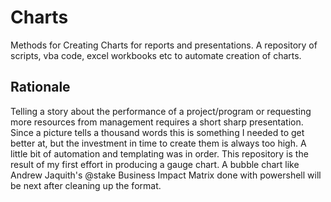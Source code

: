# Charts
Methods for Creating Charts for reports and presentations.
A repository of scripts, vba code, excel workbooks etc to automate creation of charts.
## Rationale
Telling a story about the performance of a project/program or requesting more resources from
management requires a short sharp presentation.  Since a picture tells a thousand words this is something
I needed to get better at, but the investment in time to create them is always too high. A little bit of automation
and templating was in order.  This repository is the result of my first effort in producing a gauge chart.
A bubble chart like Andrew Jaquith's @stake Business Impact Matrix done with powershell will be next after cleaning up the format.
